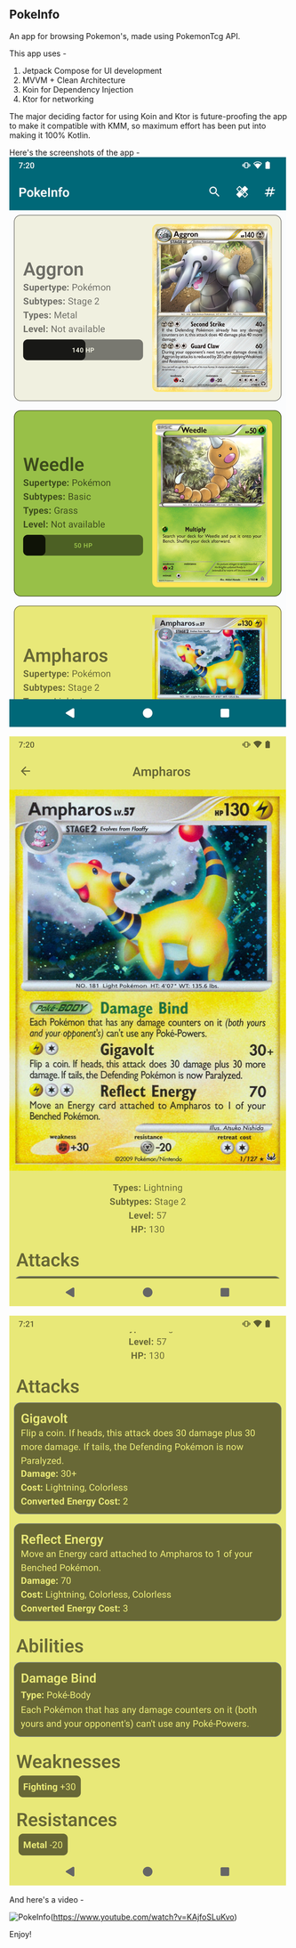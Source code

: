 ## PokeInfo
An app for browsing Pokemon's, made using PokemonTcg API.

This app uses -

1. Jetpack Compose for UI development
2. MVVM + Clean Architecture
3. Koin for Dependency Injection
4. Ktor for networking

The major deciding factor for using Koin and Ktor is future-proofing the app to make it compatible with KMM, so maximum effort has been put into making it 100% Kotlin.

Here's the screenshots of the app -
![Image](Screenshots/Screenshot_20230711-192015_Pokemon.png)

![Image](Screenshots/Screenshot_20230711-192057_Pokemon.png)

![Image](Screenshots/Screenshot_20230711-192101_Pokemon.png)

And here's  a video -

![PokeInfo](https://img.youtube.com/vi/KAjfoSLuKvo/0.jpg)(https://www.youtube.com/watch?v=KAjfoSLuKvo)

Enjoy!
